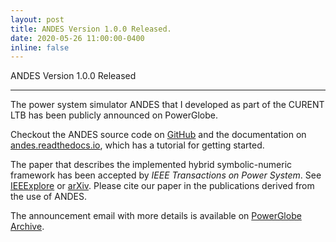 ```yaml
---
layout: post
title: ANDES Version 1.0.0 Released.
date: 2020-05-26 11:00:00-0400
inline: false
---
```


ANDES Version 1.0.0 Released

***
The power system simulator ANDES that I developed as part of the CURENT LTB has been publicly announced on PowerGlobe.

Checkout the ANDES source code on [GitHub](https://github.com/cuihantao/andes) and the documentation on [andes.readthedocs.io](https://andes.readthedocs.io), which has a tutorial for getting started.

The paper that describes the implemented hybrid symbolic-numeric framework has been accepted by _IEEE Transactions on Power System_.
See [IEEExplore](https://ieeexplore.ieee.org/document/9169830) or [arXiv](https://arxiv.org/abs/2002.09455).
Please cite our paper in the publications derived from the use of ANDES.

The announcement email with more details is available on [PowerGlobe Archive](https://listserv.nodak.edu/cgi-bin/wa.exe?A2=POWER-GLOBE;4e9f3fe6.2005D&S=).
